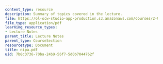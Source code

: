 ```yaml
---
content_type: resource
description: Summary of topics covered in the lecture.
file: https://ol-ocw-studio-app-production.s3.amazonaws.com/courses/2-964-economics-of-marine-transportation-industries-fall-2006/7b8c373670ba24b956f75d0b7044762f_nipa.pdf
file_type: application/pdf
learning_resource_types:
- Lecture Notes
parent_title: Lecture Notes
parent_type: CourseSection
resourcetype: Document
title: nipa.pdf
uid: 7b8c3736-70ba-24b9-56f7-5d0b7044762f
---
```

